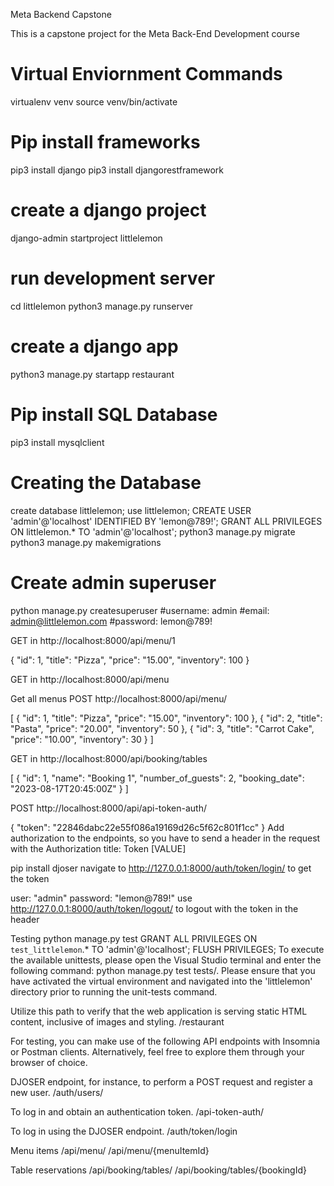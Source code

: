Meta Backend Capstone

This is a capstone project for the Meta Back-End Development course

# Virtual Enviornment Commands
virtualenv venv
source venv/bin/activate

# Pip install frameworks

pip3 install django
pip3 install djangorestframework
# create a django project
django-admin startproject littlelemon
# run development server
cd littlelemon
python3 manage.py runserver
# create a django app 
python3 manage.py startapp restaurant
# Pip install SQL Database
pip3 install mysqlclient

# Creating the Database
create database littlelemon;
use littlelemon;
CREATE USER 'admin'@'localhost' IDENTIFIED BY 'lemon@789!';
GRANT ALL PRIVILEGES ON littlelemon.* TO 'admin'@'localhost';
python3 manage.py migrate 
python3 manage.py makemigrations

# Create admin superuser
python manage.py createsuperuser
#username: admin
#email: admin@littlelemon.com
#password: lemon@789!


GET in http://localhost:8000/api/menu/1

{
    "id": 1,
    "title": "Pizza",
    "price": "15.00",
    "inventory": 100
}

GET in http://localhost:8000/api/menu

Get all menus
POST http://localhost:8000/api/menu/

[
    {
        "id": 1,
        "title": "Pizza",
        "price": "15.00",
        "inventory": 100
    },
    {
        "id": 2,
        "title": "Pasta",
        "price": "20.00",
        "inventory": 50
    },
    {
        "id": 3,
        "title": "Carrot Cake",
        "price": "10.00",
        "inventory": 30
    }
]

GET in http://localhost:8000/api/booking/tables

[
    {
        "id": 1,
        "name": "Booking 1",
        "number_of_guests": 2,
        "booking_date": "2023-08-17T20:45:00Z"
    }
]

POST http://localhost:8000/api/api-token-auth/

{
    "token": "22846dabc22e55f086a19169d26c5f62c801f1cc"
}
Add authorization to the endpoints, so you have to send a header in the request with the Authorization title: Token [VALUE]

pip install djoser
navigate to http://127.0.0.1:8000/auth/token/login/ to get the token

user: "admin" 
password: "lemon@789!"
use http://127.0.0.1:8000/auth/token/logout/ to logout with the token in the header

Testing
python manage.py test
GRANT ALL PRIVILEGES ON `test_littlelemon`.* TO 'admin'@'localhost';
FLUSH PRIVILEGES;
To execute the available unittests, please open the Visual Studio terminal and enter the following command: python manage.py test tests/. Please ensure that you have activated the virtual environment and navigated into the 'littlelemon' directory prior to running the unit-tests command.

Utilize this path to verify that the web application is serving static HTML content, inclusive of images and styling. /restaurant

For testing, you can make use of the following API endpoints with Insomnia or Postman clients. Alternatively, feel free to explore them through your browser of choice.

DJOSER endpoint, for instance, to perform a POST request and register a new user. /auth/users/

To log in and obtain an authentication token. /api-token-auth/

To log in using the DJOSER endpoint. /auth/token/login

Menu items /api/menu/ /api/menu/{menuItemId}

Table reservations /api/booking/tables/ /api/booking/tables/{bookingId}
